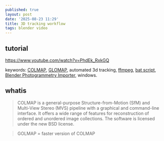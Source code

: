 ```yaml
---
published: true
layout: post
date: '2025-08-23 11:29'
title: 3D tracking workflow
tags: blender video 
---
```

## tutorial

<https://www.youtube.com/watch?v=PhdEk_RxkGQ>

keywords: [COLMAP](https://github.com/colmap/colmap/releases), [GLOMAP](https://github.com/colmap/glomap/releases), automated 3d tracking, [ffmpeg](https://www.gyan.dev/ffmpeg/builds), [bat script](https://gist.github.com/polyfjord/fc22f22770cd4dd365bb90db67a4f2dc), [Blender Photogrammetry Importer](https://github.com/SBCV/Blender-Addon-Photogrammetry-Importer), windows.

## whatis

> COLMAP is a general-purpose Structure-from-Motion (SfM) and Multi-View Stereo (MVS) pipeline with a graphical and command-line interface. It offers a wide range of features for reconstruction of ordered and unordered image collections. The software is licensed under the new BSD license.

> GOLMAP = faster version of COLMAP
